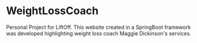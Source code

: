 # WeightLossCoach
Personal Project for LiftOff. This website created in a SpringBoot framework was developed highlighting weight loss coach Maggie Dickinson's services. 
